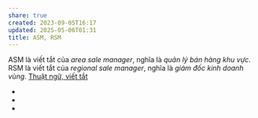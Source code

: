 ```yaml
---
share: true
created: 2023-09-05T16:17
updated: 2025-05-06T01:31
title: ASM, RSM
---
```

ASM là viết tắt của *area sale manager*, nghĩa là *quản lý bán hàng khu vực*.
RSM là viết tắt của *regional sale manager*, nghĩa là *giám đốc kinh doanh vùng*.
[Thuật ngữ, viết tắt](../../../B%E1%BA%A3o%20hi%E1%BB%83m/Thu%E1%BA%ADt%20ng%E1%BB%AF,%20vi%E1%BA%BFt%20t%E1%BA%AFt.md)
<div><ul class="dataview list-view-ul"><li><span></span></li><li><span></span></li><li><span></span></li></ul></div>